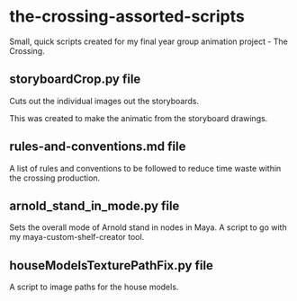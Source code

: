 # the-crossing-assorted-scripts
Small, quick scripts created for my final year group animation project - The Crossing. 

## storyboardCrop.py file
Cuts out the individual images out the storyboards.

This was created to make the animatic from the storyboard drawings.

## rules-and-conventions.md file
A list of rules and conventions to be followed to reduce time waste within the crossing production.

## arnold_stand_in_mode.py file
Sets the overall mode of Arnold stand in nodes in Maya. A script to go with my maya-custom-shelf-creator tool. 

## houseModelsTexturePathFix.py file
A script to image paths for the house models.
